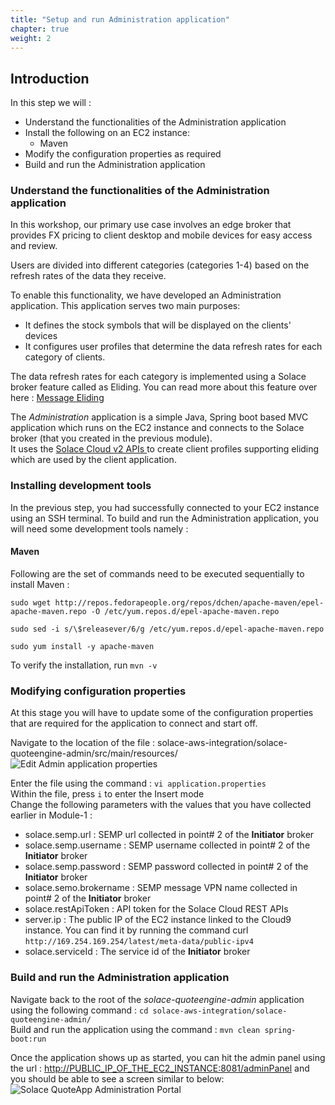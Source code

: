 ```yaml
---
title: "Setup and run Administration application"
chapter: true
weight: 2 
---
```


## Introduction

In this step we will  :

- Understand the functionalities of the Administration application
- Install the following on an EC2 instance:
    - Maven
- Modify the configuration properties as required
- Build and run the Administration application

### Understand the functionalities of the Administration application

In this workshop, our primary use case involves an edge broker that provides FX pricing to client desktop and mobile
devices for easy access and review.

Users are divided into different categories (categories 1-4) based on the refresh rates of the data they receive.

To enable this functionality, we have developed an Administration application. This application serves two main
purposes:

- It defines the stock symbols that will be displayed on the clients' devices
- It configures user profiles that determine the data refresh rates for each category of clients.

The data refresh rates for each category is implemented using a Solace broker feature called as Eliding. You can read
more about this feature over
here : [Message Eliding](https://docs.solace.com/Messaging/Direct-Msg/Direct-Messages.htm?Highlight=message%20eliding#Message-Eliding)

The _Administration_ application is a simple Java, Spring boot based MVC application which runs on the EC2 instance and
connects to the Solace broker (that you created in the previous module). \
It uses the [Solace Cloud v2 APIs ](https://api.solace.dev/cloud/reference/using-the-v2-rest-apis-for-pubsub-cloud) to
create client profiles supporting eliding which are used by the client application.

### Installing development tools

In the previous step, you had successfully connected to your EC2 instance using an SSH terminal.
To build and run the Administration application, you will need some development tools namely :

#### Maven

Following are the set of commands need to be executed sequentially to install Maven :

`sudo wget http://repos.fedorapeople.org/repos/dchen/apache-maven/epel-apache-maven.repo -O /etc/yum.repos.d/epel-apache-maven.repo`

`sudo sed -i s/\$releasever/6/g /etc/yum.repos.d/epel-apache-maven.repo`

`sudo yum install -y apache-maven`

To verify the installation, run `mvn -v`

### Modifying configuration properties

At this stage you will have to update some of the configuration properties that are required for the application to
connect and start off.

Navigate to the location of the file : solace-aws-integration/solace-quoteengine-admin/src/main/resources/
![Edit Admin application properties](/images/moduleTwo/edit-admin-app-properties.png)

Enter the file using the command : `vi application.properties` \
Within the file, press `i` to enter the Insert mode \
Change the following parameters with the values that you have collected earlier in Module-1 :

- solace.semp.url : SEMP url collected in point# 2 of the **Initiator** broker
- solace.semp.username : SEMP username collected in point# 2 of the **Initiator** broker
- solace.semp.password : SEMP password collected in point# 2 of the **Initiator** broker
- solace.semo.brokername : SEMP message VPN name collected in point# 2 of the **Initiator** broker
- solace.restApiToken : API token for the Solace Cloud REST APIs
- server.ip : The public IP of the EC2 instance linked to the Cloud9 instance. You can find it by running the command curl `http://169.254.169.254/latest/meta-data/public-ipv4`
- solace.serviceId : The service id of the **Initiator** broker

### Build and run the Administration application

Navigate back to the root of the _solace-quoteengine-admin_ application using the following command : `cd solace-aws-integration/solace-quoteengine-admin/` \
Build and run the application using the command  : `mvn clean spring-boot:run`

Once the application shows up as started, you can hit the admin panel using the url :
[http://PUBLIC_IP_OF_THE_EC2_INSTANCE:8081/adminPanel](http://PUBLIC_IP_OF_THE_EC2_INSTANCE:8081/adminPanel)
and you should be able to see a screen similar to below:
![Solace QuoteApp Administration Portal](/images/moduleTwo/Solace-QuoteApp-Admin.png)

